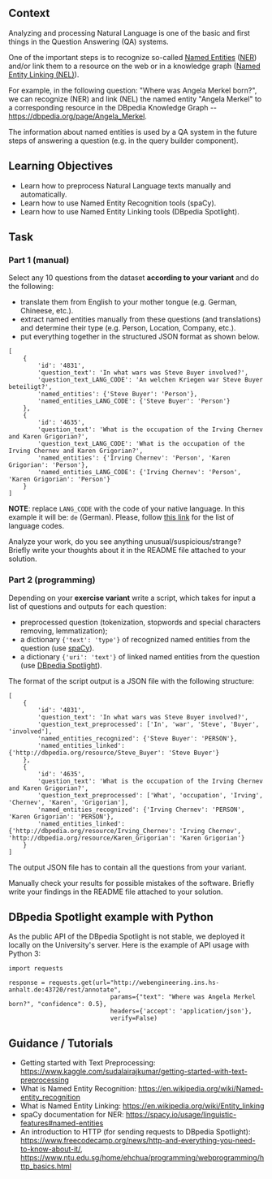 ## Context

Analyzing and processing Natural Language is one of the basic and first things in the Question Answering (QA) systems.

One of the important steps is to recognize so-called [Named Entities]() ([NER]()) and/or link them to a resource on the web or in a knowledge graph ([Named Entity Linking (NEL)]()).

For example, in the following question: "Where was Angela Merkel born?", we can recognize (NER) and link (NEL) the named entity "Angela Merkel" to a corresponding resource in the DBpedia Knowledge Graph -- https://dbpedia.org/page/Angela_Merkel.

The information about named entities is used by a QA system in the future steps of answering a question (e.g. in the query builder component).

## Learning Objectives

* Learn how to preprocess Natural Language texts manually and automatically.
* Learn how to use Named Entity Recognition tools (spaCy).
* Learn how to use Named Entity Linking tools (DBpedia Spotlight).

## Task

### Part 1 (manual)

Select any 10 questions from the dataset **according to your variant** and do the following:
* translate them from English to your mother tongue (e.g. German, Chineese, etc.).
* extract named entities manually from these questions (and translations) and determine their type (e.g. Person, Location, Company, etc.).
* put everything together in the structured JSON format as shown below.

```
[
    {
        'id': '4831',
        'question_text': 'In what wars was Steve Buyer involved?',
        'question_text_LANG_CODE': 'An welchen Kriegen war Steve Buyer beteiligt?',
        'named_entities': {'Steve Buyer': 'Person'},
        'named_entities_LANG_CODE': {'Steve Buyer': 'Person'}
    },
    {
        'id': '4635',
        'question_text': 'What is the occupation of the Irving Chernev and Karen Grigorian?',
        'question_text_LANG_CODE': 'What is the occupation of the Irving Chernev and Karen Grigorian?',
        'named_entities': {'Irving Chernev': 'Person', 'Karen Grigorian': 'Person'},
        'named_entities_LANG_CODE': {'Irving Chernev': 'Person', 'Karen Grigorian': 'Person'}
    }
]
```

**NOTE**: replace `LANG_CODE` with the code of your native language. In this example it will be: `de` (German). Please, follow [this link](https://en.wikipedia.org/wiki/List_of_ISO_639-1_codes) for the list of language codes.

Analyze your work, do you see anything unusual/suspicious/strange? Briefly write your thoughts about it in the README file attached to your solution.

### Part 2 (programming)

Depending on your **exercise variant** write a script, which takes for input a list of questions and outputs for each question:
* preprocessed question (tokenization, stopwords and special characters removing, lemmatization);
* a dictionary `{'text': 'type'}` of recognized named entities from the question (use [spaCy](https://spacy.io/usage/linguistic-features#named-entities)).
* a dictionary `{'uri': 'text'}` of linked named entities from the question (use [DBpedia Spotlight](https://www.dbpedia-spotlight.org/)). 

The format of the script output is a JSON file with the following structure:

```
[
    {
        'id': '4831',
        'question_text': 'In what wars was Steve Buyer involved?',
        'question_text_preprocessed': ['In', 'war', 'Steve', 'Buyer', 'involved'],
        'named_entities_recognized': {'Steve Buyer': 'PERSON'},
        'named_entities_linked': {'http://dbpedia.org/resource/Steve_Buyer': 'Steve Buyer'}
    },
    {
        'id': '4635',
        'question_text': 'What is the occupation of the Irving Chernev and Karen Grigorian?',
        'question_text_preprocessed': ['What', 'occupation', 'Irving', 'Chernev', 'Karen', 'Grigorian'],
        'named_entities_recognized': {'Irving Chernev': 'PERSON', 'Karen Grigorian': 'PERSON'},
        'named_entities_linked': {'http://dbpedia.org/resource/Irving_Chernev': 'Irving Chernev', 'http://dbpedia.org/resource/Karen_Grigorian': 'Karen Grigorian'}
    }
]
```

The output JSON file has to contain all the questions from your variant.

Manually check your results for possible mistakes of the software. Briefly write your findings in the README file attached to your solution.

## DBpedia Spotlight example with Python

As the public API of the DBpedia Spotlight is not stable, we deployed it locally on the University's server. Here is the example of API usage with Python 3:

```
import requests

response = requests.get(url="http://webengineering.ins.hs-anhalt.de:43720/rest/annotate",
                            params={"text": "Where was Angela Merkel born?", "confidence": 0.5},
                            headers={'accept': 'application/json'},
                            verify=False)
```

## Guidance / Tutorials

* Getting started with Text Preprocessing: https://www.kaggle.com/sudalairajkumar/getting-started-with-text-preprocessing
* What is Named Entity Recognition: https://en.wikipedia.org/wiki/Named-entity_recognition
* What is Named Entity Linking: https://en.wikipedia.org/wiki/Entity_linking
* spaCy documentation for NER: https://spacy.io/usage/linguistic-features#named-entities
* An introduction to HTTP (for sending requests to DBpedia Spotlight): https://www.freecodecamp.org/news/http-and-everything-you-need-to-know-about-it/, https://www.ntu.edu.sg/home/ehchua/programming/webprogramming/http_basics.html
